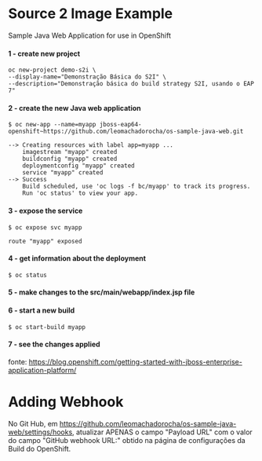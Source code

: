 # Source 2 Image Example

Sample Java Web Application for use in OpenShift

#### 1 - create new project
```
oc new-project demo-s2i \
--display-name="Demonstração Básica do S2I" \
--description="Demonstração básica do build strategy S2I, usando o EAP 7"
```

#### 2 - create the new Java web application
`$ oc new-app --name=myapp jboss-eap64-openshift~https://github.com/leomachadorocha/os-sample-java-web.git`
```
--> Creating resources with label app=myapp ...
    imagestream "myapp" created
    buildconfig "myapp" created
    deploymentconfig "myapp" created
    service "myapp" created
--> Success
    Build scheduled, use 'oc logs -f bc/myapp' to track its progress.
    Run 'oc status' to view your app.
```

#### 3 - expose the service
`$ oc expose svc myapp`
```
route "myapp" exposed
```

#### 4 - get information about the deployment
`$ oc status`

#### 5 - make changes to the src/main/webapp/index.jsp file

#### 6 - start a new build
`$ oc start-build myapp`

#### 7 - see the changes applied

fonte: https://blog.openshift.com/getting-started-with-jboss-enterprise-application-platform/



# Adding Webhook

No Git Hub, em https://github.com/leomachadorocha/os-sample-java-web/settings/hooks, atualizar APENAS o campo "Payload URL" com o valor do campo "GitHub webhook URL:" obtido na página de configurações da Build do OpenShift.
